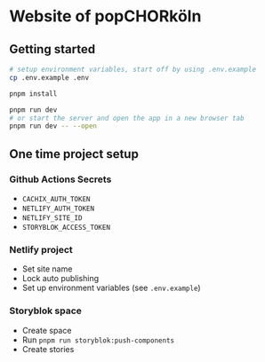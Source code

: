 # Website of popCHORköln

## Getting started

```bash
# setup environment variables, start off by using .env.example
cp .env.example .env

pnpm install

pnpm run dev
# or start the server and open the app in a new browser tab
pnpm run dev -- --open
```

## One time project setup

### Github Actions Secrets

-   `CACHIX_AUTH_TOKEN`
-   `NETLIFY_AUTH_TOKEN`
-   `NETLIFY_SITE_ID`
-   `STORYBLOK_ACCESS_TOKEN`

### Netlify project

-   Set site name
-   Lock auto publishing
-   Set up environment variables (see `.env.example`)

### Storyblok space

-   Create space
-   Run `pnpm run storyblok:push-components`
-   Create stories
